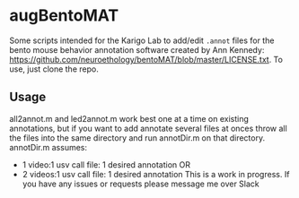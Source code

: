 # augBentoMAT
Some scripts intended for the Karigo Lab to add/edit `.annot` files for the bento mouse behavior annotation software created by Ann Kennedy: https://github.com/neuroethology/bentoMAT/blob/master/LICENSE.txt.
To use, just clone the repo.

## Usage
all2annot.m and led2annot.m work best one at a time on existing annotations, but if you want to add annotate several files at onces throw all the files into the same directory and run annotDir.m on that directory.
annotDir.m assumes:
- 1 video:1 usv call file: 1 desired annotation OR 
- 2 videos:1 usv call file: 1 desired annotation
This is a work in progress. If you have any issues or requests please message me over Slack
